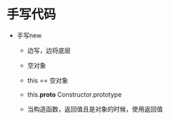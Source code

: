 # 手写代码 

- 手写new 
  - 边写，边将底层
  - 空对象
  - this == 空对象
  - this.__proto__ Constructor.prototype 

  - 当构造函数，返回值且是对象的时候，使用返回值